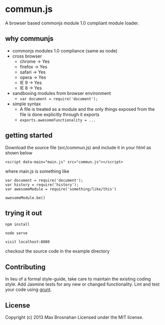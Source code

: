 # commun.js

A browser based commonjs module 1.0 compliant module loader.

## why communjs
- commonjs modules 1.0 compliance (same as node)
- cross browser
    - chrome  -> Yes
    - firefox -> Yes
    - safari  -> Yes
    - opera   -> Yes
    - IE 9    -> Yes
    - IE 8    -> Yes
- sandboxing modules from browser environment
    - ```var document = require('document');```
- simple syntax
    - A file is treated as a module and the only things exposed from the file is done explicitly through it exports
    - ```exports.awesomeFunctionality = ...```

## getting started

Download the source file (src/commun.js) and include it in your html as shown below

```<script data-main="main.js" src="commun.js"></script>```

where main.js is something like

    var document = require('document');
    var history = require('history');
    var awesomeModule = require('something/like/this')

    awesomeModule.be()

## trying it out

    npm install

    node serve

    visit localhost:8080

checkout the source code in the example directory


## Contributing
In lieu of a formal style-guide, take care to maintain the existing coding style. Add Jasmine tests for any new or changed functionality. Lint and test your code using [grunt](https://github.com/gruntjs/grunt).

## License
Copyright (c) 2013 Max Brosnahan
Licensed under the MIT license.
